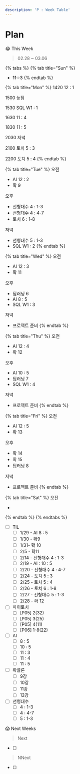```yaml
---
description: 'P : Week Table'
---
```


# Plan

😂 This Week

> 02.28 ~ 03.06

{% tabs %}
{% tab title="Sun" %}
* ~~11 : 3~~
{% endtab %}

{% tab title="Mon" %}
1420 12 : 1

1500 늦점

1530 SQL W1 : 1

1630 11 : 4

1830 11 : 5

2030 저녁

2100 토치 5 : 3

2200 토치 5 : 4
{% endtab %}

{% tab title="Tue" %}
오전

* AI 12 : 2
* 확 9

오후

* 선형대수 4 : 1-3
* 선형대수 4 : 4-7
* 토치 6 : 1-8

저녁

* 선형대수 5 : 1-3
* SQL W1 : 2
{% endtab %}

{% tab title="Wed" %}
오전

* AI 12 : 3
* 확 11

오후

* 딥러닝 6
* AI 8 : 5
* SQL W1 : 3

저녁

* 프로젝트 준비
{% endtab %}

{% tab title="Thu" %}
오전

* AI 12 : 4
* 확 12

오후

* AI 10 : 5
* 딥러닝 7
* SQL W1 : 4

저녁

* 프로젝트 준비
{% endtab %}

{% tab title="Fri" %}
오전

* AI 12 : 5
* 확 13

오후

* 확 14
* 확 15
* 딥러닝 8

저녁

* 프로젝트 준비
{% endtab %}

{% tab title="Sat" %}
오전

* 
{% endtab %}
{% endtabs %}

* [ ] TIL
  * [ ] 1/29 - AI 8 : 5
  * [ ] 1/30 - 확9
  * [ ] 1/31- 확 10
  * [ ] 2/5 - 확11
  * [ ] 2/14 - 선형대수 4 : 1-3
  * [ ] 2/19 - AI : 10 : 5
  * [ ] 2/20 - 선형대수 4 : 4-7
  * [ ] 2/24 - 토치 5 : 3
  * [ ] 2/25 - 토치 5 : 4
  * [ ] 2/26 - 토치 6 : 1-8
  * [ ] 2/27 - 선형대수 5 : 1-3
  * [ ] 2/28 - 확 12
* [ ] 파이토치 
  * [ ] \[P05\] 2\(32\)
  * [ ] \[P05\] 3\(25\)
  * [ ] \[P05\] 4\(11\)
  * [ ] \[P06\] 1-8\(22\)
* [ ] AI
  * [ ] 8 : 5
  * [ ] 10 : 5
  * [ ] 11 : 3
  * [ ] 11 : 4
  * [ ] 11 : 5
* [ ] 확률론
  * [ ] 9강
  * [ ] 10강
  * [ ] 11강
  * [ ] 12강
* [ ] 선형대수
  * [ ] 4 : 1-3
  * [ ] 4 : 4-7
  * [ ] 5 : 1-3

😱 Next Weeks

> Next

* [ ] 
> NNext

* [ ] 

